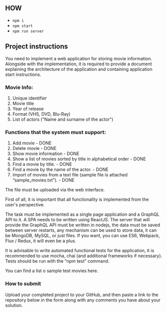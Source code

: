 ## HOW
- `npm i`
- `npm start`
- `npm run server`

## Project instructions

You need to implement a web application for storing movie information. Alongside with the implementation, it is required to provide a document explaining the architecture of the application and containing application start instructions.

### Movie Info:
1. Unique identifier
2. Movie title
3. Year of release
4. Format (VHS, DVD, Blu-Ray)
5. List of actors ("Name and surname of the actor")

### Functions that the system must support:

1. Add movie - DONE
2. Delete movie - DONE
3. Show movie information - DONE
4. Show a list of movies sorted by title in alphabetical order - DONE
5. Find a movie by title. - DONE
6. Find a movie by the name of the actor. - DONE
7. Import of movies from a text file (sample file is attached “sample_movies.txt”). - DONE

The file must be uploaded via the web interface.

First of all, it is important that all functionality is implemented from the user's perspective.

The task must be implemented as a single page application and a GraphQL API to it. A SPA needs to be written using ReactJS. The server that will provide the GraphQL API must be written in nodejs, the data must be saved between server restarts, any mechanism can be used to store data, it can be MongoDB, MySQL, or just files. If you want, you can use ES6, Webpack, Flux / Redux, it will even be a plus.

It is advisable to write automated functional tests for the application, it is recommended to use mocha, chai (and additional frameworks if necessary). Tests should be run with the “npm test” command.

You can find a list o sample test movies here.

### How to submit
Upload your completed project to your GitHub, and then paste a link to the repository below in the form along with any comments you have about your solution.
